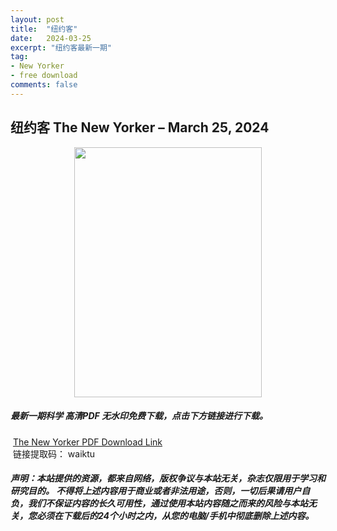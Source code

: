 ```yaml
---
layout: post
title:  "纽约客"
date:   2024-03-25
excerpt: "纽约客最新一期"
tag:
- New Yorker 
- free download
comments: false
---
```


## 纽约客 The New Yorker – March 25, 2024


<div align="center">
<img src="https://i.postimg.cc/7YvCDF0F/The-New-Yorker-March-25-2024-00.png" border="0" width = 300 height = 400 /> 
</div>


 <h5>最新一期科学 高清PDF 无水印免费下载，点击下方链接进行下载。 </h5>
 
  <a href="https://wwk.lanzout.com/iMXgs1sb4p0f">The New Yorker PDF Download Link</a>  
  <br/>
  链接提取码： waiktu
 
##### 声明：本站提供的资源，都来自网络，版权争议与本站无关，杂志仅限用于学习和研究目的。 不得将上述内容用于商业或者非法用途，否则，一切后果请用户自负，我们不保证内容的长久可用性，通过使用本站内容随之而来的风险与本站无关，您必须在下载后的24个小时之内，从您的电脑/手机中彻底删除上述内容。
